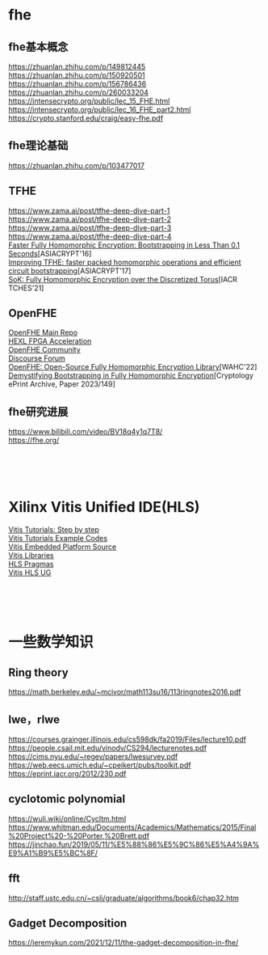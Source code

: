 # fhe

## fhe基本概念

https://zhuanlan.zhihu.com/p/149812445</br>
https://zhuanlan.zhihu.com/p/150920501</br>
https://zhuanlan.zhihu.com/p/156786436</br>
https://zhuanlan.zhihu.com/p/260033204</br>
https://intensecrypto.org/public/lec_15_FHE.html</br>
https://intensecrypto.org/public/lec_16_FHE_part2.html</br>
https://crypto.stanford.edu/craig/easy-fhe.pdf</br>

## fhe理论基础

https://zhuanlan.zhihu.com/p/103477017</br>

## TFHE
https://www.zama.ai/post/tfhe-deep-dive-part-1</br>
https://www.zama.ai/post/tfhe-deep-dive-part-2</br>
https://www.zama.ai/post/tfhe-deep-dive-part-3</br>
https://www.zama.ai/post/tfhe-deep-dive-part-4</br>
[Faster Fully Homomorphic Encryption: Bootstrapping in Less Than 0.1 Seconds](https://eprint.iacr.org/2016/870.pdf)[ASIACRYPT'16]</br>
[Improving TFHE: faster packed homomorphic operations and efficient circuit bootstrapping](https://eprint.iacr.org/2017/430.pdf)[ASIACRYPT'17]</br>
[SoK: Fully Homomorphic Encryption over the Discretized Torus](https://marcjoye.github.io/papers/Joy22dtorus.pdf)[IACR TCHES'21]</br>

## OpenFHE
[OpenFHE Main Repo](https://github.com/openfheorg/openfhe-development)</br>
[HEXL FPGA Acceleration](https://github.com/openfheorg/openfhe-hexl)</br>
[OpenFHE Community](https://www.openfhe.org/)</br>
[Discourse Forum](https://openfhe.discourse.group/)</br>
[OpenFHE: Open-Source Fully Homomorphic Encryption Library](https://dl.acm.org/doi/pdf/10.1145/3560827.3563379)[WAHC'22]</br>
[Demystifying Bootstrapping in Fully Homomorphic Encryption](https://eprint.iacr.org/2023/149.pdf)[Cryptology ePrint Archive, Paper 2023/149]</br>


## fhe研究进展

https://www.bilibili.com/video/BV18q4y1q7T8/</br>
https://fhe.org/</br>
<br></br><br></br>


# Xilinx Vitis Unified IDE(HLS)
[Vitis Tutorials: Step by step](https://docs.xilinx.com/r/en-US/Vitis-Tutorials-Getting-Started/Vitis-Tutorials-Getting-Started)</br>
[Vitis Tutorials Example Codes](https://github.com/Xilinx/Vitis-Tutorials/tree/2023.1/Getting_Started)</br>
[Vitis Embedded Platform Source](https://github.com/Xilinx/Vitis_Embedded_Platform_Source)</br>
[Vitis Libraries](https://docs.xilinx.com/r/en-US/Vitis_Libraries/index.html)</br>
[HLS Pragmas](https://www.xilinx.com/htmldocs/xilinx2019_1/sdaccel_doc/hls-pragmas-okr1504034364623.html#fde1504034360078)</br>
[Vitis HLS UG](https://docs.xilinx.com/r/en-US/ug1399-vitis-hls/Launching-the-Vitis-Unified-IDE)</br>
<br></br><br></br>


# 一些数学知识

## Ring theory
https://math.berkeley.edu/~mcivor/math113su16/113ringnotes2016.pdf</br>

## lwe，rlwe
https://courses.grainger.illinois.edu/cs598dk/fa2019/Files/lecture10.pdf</br>
https://people.csail.mit.edu/vinodv/CS294/lecturenotes.pdf</br>
https://cims.nyu.edu/~regev/papers/lwesurvey.pdf</br>
https://web.eecs.umich.edu/~cpeikert/pubs/toolkit.pdf</br>
https://eprint.iacr.org/2012/230.pdf</br>

## cyclotomic polynomial
https://wuli.wiki/online/Cycltm.html</br>
https://www.whitman.edu/Documents/Academics/Mathematics/2015/Final%20Project%20-%20Porter,%20Brett.pdf</br>
https://jinchao.fun/2019/05/11/%E5%88%86%E5%9C%86%E5%A4%9A%E9%A1%B9%E5%BC%8F/</br>

## fft
http://staff.ustc.edu.cn/~csli/graduate/algorithms/book6/chap32.htm</br>

## Gadget Decomposition
https://jeremykun.com/2021/12/11/the-gadget-decomposition-in-fhe/</br>
